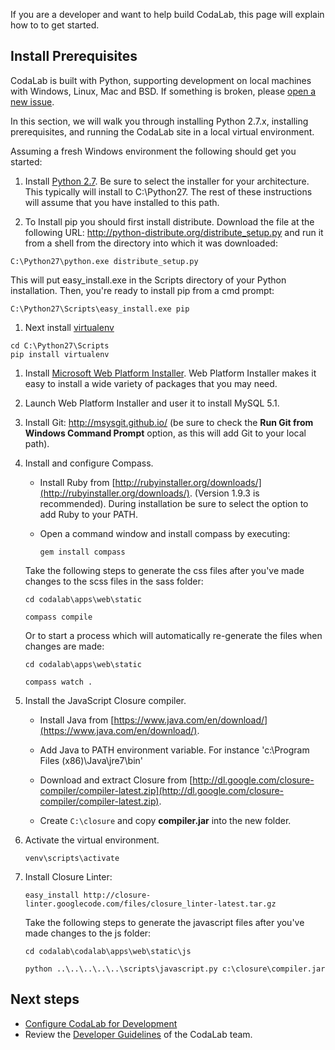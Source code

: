 If you are a developer and want to help build CodaLab, this page will explain how to to get started.

## Install Prerequisites

CodaLab is built with Python, supporting development on local machines with Windows, Linux, Mac and BSD. If something is broken, please [open a new issue](https://github.com/codalab/codalab/issues?state=open).

In this section, we will walk you through installing Python 2.7.x, installing prerequisites, and running the CodaLab site in a local virtual environment.

Assuming a fresh Windows environment the following should get you started:

1. Install [Python 2.7](http://www.python.org/download/). Be sure to select the installer for your architecture. This typically will install to C:\Python27. The rest of these instructions will assume that you have installed to this path.

1. To Install pip you should first install distribute. Download the file at the following URL:
   http://python-distribute.org/distribute_setup.py and run it from a shell from the directory into which it was downloaded:
```
C:\Python27\python.exe distribute_setup.py
```
This will put easy_install.exe in the Scripts directory of your Python installation. Then, you're ready to install pip from a cmd prompt:
```
C:\Python27\Scripts\easy_install.exe pip
```

1. Next install [virtualenv](http://www.virtualenv.org/)
```
cd C:\Python27\Scripts
pip install virtualenv
```

1. Install [Microsoft Web Platform Installer](http://www.microsoft.com/web/downloads/platform.aspx). Web Platform Installer makes it easy to install a wide variety of packages that you may need.

1. Launch Web Platform Installer and user it to install MySQL 5.1.

1. Install Git: http://msysgit.github.io/ (be sure to check the **Run Git from Windows Command Prompt** option, as this will add Git to your local path).

1. Install and configure Compass.

   - Install Ruby from  [http://rubyinstaller.org/downloads/](http://rubyinstaller.org/downloads/). (Version 1.9.3 is recommended). During installation be sure to select the option to add Ruby to your PATH.
 
   - Open a command window and install compass by executing: 

     `gem install compass`

   Take the following steps to generate the css files after you've made changes to the scss files in the sass folder:

     `cd codalab\apps\web\static`

     `compass compile`

   Or to start a process which will automatically re-generate the files when changes are made:

     `cd codalab\apps\web\static`

     `compass watch .`

1. Install the JavaScript Closure compiler.

    - Install Java from  [https://www.java.com/en/download/](https://www.java.com/en/download/).
    
    - Add Java to PATH environment variable. For instance 'c:\Program Files (x86)\Java\jre7\bin'
    
    - Download and extract Closure from [http://dl.google.com/closure-compiler/compiler-latest.zip](http://dl.google.com/closure-compiler/compiler-latest.zip).

    - Create `C:\closure` and copy **compiler.jar** into the new folder.

1. Activate the virtual environment.
    
    `venv\scripts\activate`

1. Install Closure Linter:

    `easy_install http://closure-linter.googlecode.com/files/closure_linter-latest.tar.gz`

   Take the following steps to generate the javascript files after you've made changes to the js folder:

    `cd codalab\codalab\apps\web\static\js`

    `python ..\..\..\..\..\scripts\javascript.py c:\closure\compiler.jar`

## Next steps
- [Configure CodaLab for Development](Dev_Configure-Codalab-For-Development)
- Review the [Developer Guidelines](Dev_Developer-Guidelines) of the CodaLab team.